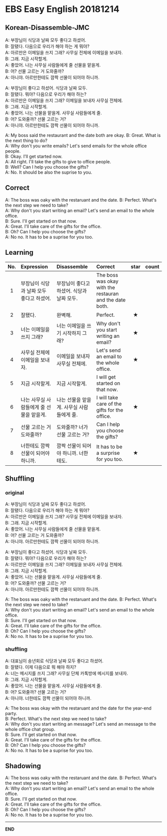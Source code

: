 # EBS Easy English 20181214

## Korean-Disassemble-JMC

A: 부장님이 식당과 날짜 모두 좋다고 하셨어.  
B: 잘됐다. 다음으로 우리가 해야 하는 게 뭐야?  
A: 아르만은 이메일을 쓰지 그래? 사무실 전체에 이메일을 보내자.  
B: 그래. 지금 시작할게.  
A: 좋았어. 나는 사무실 사람들에게 줄 선물을 맡을게.  
B: 어? 선물 고르는 거 도와줄까?   
A: 아니야. 아르만한테도 깜짝 선물이 되어야 하니까.  

A: 부장님이 좋다고 하셨어. 식당과 날짜 모두.  
B: 잘됐다. 뭐야? 다음으로 우리가 해야 하는?   
A: 아르만은 이메일을 쓰지 그래? 이메일을 보내자 사무실 전체에.  
B: 그래. 지금 시작할게.  
A: 좋았어. 나는 선물을 맡을게. 사무실 사람들에게 줄.  
B: 어? 도와줄까? 선물 고르는 거?   
A: 아니야. 아르만한테도 깜짝 선물이 되어야 하니까.  

A: My boss said the restaurant and the date both are okay.
B: Great. What is the next thing to do?   
A: Why don't you write emails? Let's send emails for the whole office people.  
B: Okay. I'll get started now.  
A: All right. I'll take the gifts to give to office people.  
B: Well? Can I help you choose the gifts?   
A: No. It should be also the suprise to you.  

## Correct

A: The boss was oaky with the restaruant and the date.
B: Perfect. What's the next step we need to take?   
A: Why don't you start writing an email? Let's send an email to the whole office.  
B: Sure. I'll get started on that now.  
A: Great. I'll take care of the gifts for the office.  
B: Oh? Can I help you choose the gifts?   
A: No no. It has to be a suprise for you too.

## Learning

| No. | Expression | Disassemble | Correct | star | count |
| :---: | :--- | :--- | :--- | :---: | :---: |
| 1 | 부장님이 식당과 날짜 모두 좋다고 하셨어. | 부장님이 좋다고 하셨어. 식당과 날짜 모두. | The boss was okay with the restauran and the date both. | |
| 2 | 잘됐다. | 완벽해. | Perfect. | ★ |
| 3 | 너는 이메일을 쓰지 그래? | 너는 이메일을 쓰기 시작하지 그래? | Why don't you start writing an email? | ★ |
| 4 | 사무실 전체에 이메일을 보내자. | 이메일을 보내자 사무실 전체에. | Let's send an email to the whole office. | ★ |
| 5 | 지금 시작할게. | 지금 시작할게. | I will get started on that now. | |
| 6 | 나는 사무실 사람들에게 줄 선물을 맡을게. | 나는 선물을 맡을게. 사무실 사람들에게 줄. | I will take care of the gifts for the office. | ★ |
| 7 | 선물 고르는 거 도와줄까? | 도와줄까? 너가 선물 고르는 거? | Can I help you choose the gifts? |  |
| 8 | 너한테도 깜짝 선물이 되어야 하니까. | 깜짝 선물이 되어야 하니까. 너한테도. | It has to be a surprise for you too. | ★ |

## Shuffling

### original

A: 부장님이 식당과 날짜 모두 좋다고 하셨어.  
B: 잘됐다. 다음으로 우리가 해야 하는 게 뭐야?  
A: 아르만은 이메일을 쓰지 그래? 사무실 전체에 이메일을 보내자.  
B: 그래. 지금 시작할게.  
A: 좋았어. 나는 사무실 사람들에게 줄 선물을 맡을게.  
B: 어? 선물 고르는 거 도와줄까?   
A: 아니야. 아르만한테도 깜짝 선물이 되어야 하니까.  

A: 부장님이 좋다고 하셨어. 식당과 날짜 모두.  
B: 잘됐다. 뭐야? 다음으로 우리가 해야 하는?   
A: 아르만은 이메일을 쓰지 그래? 이메일을 보내자 사무실 전체에.  
B: 그래. 지금 시작할게.  
A: 좋았어. 나는 선물을 맡을게. 사무실 사람들에게 줄.  
B: 어? 도와줄까? 선물 고르는 거?   
A: 아니야. 아르만한테도 깜짝 선물이 되어야 하니까.  

A: The boss was oaky with the restaruant and the date.
B: Perfect. What's the next step we need to take?   
A: Why don't you start writing an email? Let's send an email to the whole office.  
B: Sure. I'll get started on that now.  
A: Great. I'll take care of the gifts for the office.  
B: Oh? Can I help you choose the gifts?   
A: No no. It has to be a suprise for you too.

### shuffling

A: 대표님이 송년회로 식당과 날짜 모두 좋다고 하셨어.  
B: 잘됐다. 이제 다음으로 뭐 해야 하지?   
A: 너는 메시지를 쓰지 그래? 사무실 단체 카톡방에 메시지를 보내자.  
B: 그래. 지금 시작할게.  
A: 좋았어. 나는 선물을 맡을게. 사무실 사람들에게 줄.  
B: 어? 도와줄까? 선물 고르는 거?   
A: 아니야. 너한테도 깜짝 선물이 되어야 하니까.  

A: The boss was okay with the restaruant and the date for the year-end party.  
B: Perfect. What's the next step we need to take?   
A: Why don't you start writing an message? Let's send an message to the whole office chat group.  
B: Sure. I'll get started on that now.  
A: Great. I'll take care of the gifts for the office.  
B: Oh? Can I help you choose the gifts?   
A: No no. It has to be a suprise for you too.

## Shadowing

A: The boss was oaky with the restaruant and the date.
B: Perfect. What's the next step we need to take?   
A: Why don't you start writing an email? Let's send an email to the whole office.  
B: Sure. I'll get started on that now.  
A: Great. I'll take care of the gifts for the office.  
B: Oh? Can I help you choose the gifts?   
A: No no. It has to be a suprise for you too.

---

**END**
